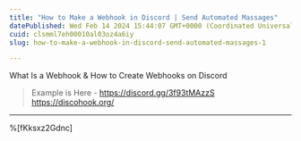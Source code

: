 ```yaml
---
title: "How to Make a Webhook in Discord | Send Automated Massages"
datePublished: Wed Feb 14 2024 15:44:07 GMT+0000 (Coordinated Universal Time)
cuid: clsmml7eh00010al03oz4a6iy
slug: how-to-make-a-webhook-in-discord-send-automated-massages-1

---
```


What Is a Webhook & How to Create Webhooks on Discord


> Example is Here - https://discord.gg/3f93tMAzzS
> https://discohook.org/

---


%[fKksxz2Gdnc]
